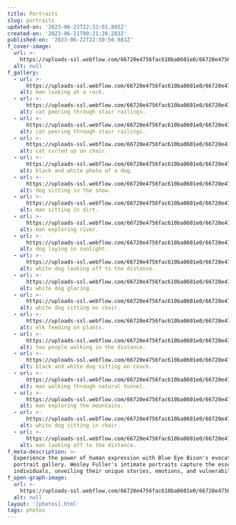 ```yaml
---
title: Portraits
slug: portraits
updated-on: '2023-06-22T22:33:01.885Z'
created-on: '2023-06-21T00:21:26.283Z'
published-on: '2023-06-22T22:50:56.981Z'
f_cover-image:
  url: >-
    https://uploads-ssl.webflow.com/66720e4756fac610ba0601e0/66720e4756fac610ba06024c_rowan%20in%20action.jpg
  alt: null
f_gallery:
  - url: >-
      https://uploads-ssl.webflow.com/66720e4756fac610ba0601e0/66720e4756fac610ba06025c_rowan%20staring%20at%20a%20rock.jpg
    alt: man looking at a rock.
  - url: >-
      https://uploads-ssl.webflow.com/66720e4756fac610ba0601e0/66720e4756fac610ba06025d__Y3C3109%20copy.jpg
    alt: cat peering through stair railings.
  - url: >-
      https://uploads-ssl.webflow.com/66720e4756fac610ba0601e0/66720e4756fac610ba06025a__Y3C3111%20copy.jpg
    alt: cat peering through stair railings.
  - url: >-
      https://uploads-ssl.webflow.com/66720e4756fac610ba0601e0/66720e4756fac610ba06025b__Y3C3114%20copy.jpg
    alt: cat curled up on chair.
  - url: >-
      https://uploads-ssl.webflow.com/66720e4756fac610ba0601e0/66720e4756fac610ba060256__Y3C3401.jpg
    alt: black and white photo of a dog.
  - url: >-
      https://uploads-ssl.webflow.com/66720e4756fac610ba0601e0/66720e4756fac610ba060255__Y3C3416.jpg
    alt: dog sitting in the snow.
  - url: >-
      https://uploads-ssl.webflow.com/66720e4756fac610ba0601e0/66720e4756fac610ba060257__Y3C5027.jpg
    alt: man sitting in dirt.
  - url: >-
      https://uploads-ssl.webflow.com/66720e4756fac610ba0601e0/66720e4756fac610ba060254__Y3C5029.jpg
    alt: man exploring river.
  - url: >-
      https://uploads-ssl.webflow.com/66720e4756fac610ba0601e0/66720e4756fac610ba060250_arlo%20on%20ground_02.04.2023.jpg
    alt: dog laying in sunlight.
  - url: >-
      https://uploads-ssl.webflow.com/66720e4756fac610ba0601e0/66720e4756fac610ba06024b_arlo%20proper_02.04.2023.jpg
    alt: white dog looking off to the distance.
  - url: >-
      https://uploads-ssl.webflow.com/66720e4756fac610ba0601e0/66720e4756fac610ba06024d_arlo%20rawr_02.04.2023(bw).jpg
    alt: white dog glaring.
  - url: >-
      https://uploads-ssl.webflow.com/66720e4756fac610ba0601e0/66720e4756fac610ba06024e_arlo%20with%20fin%20in%20background_02.04.2023.jpg
    alt: white dog sitting on chair.
  - url: >-
      https://uploads-ssl.webflow.com/66720e4756fac610ba0601e0/66720e4756fac610ba06024f_bugler%201.jpg
    alt: elk feeding on plants.
  - url: >-
      https://uploads-ssl.webflow.com/66720e4756fac610ba0601e0/66720e4756fac610ba060259_father%20n%20son.jpg
    alt: two people walking in the distance.
  - url: >-
      https://uploads-ssl.webflow.com/66720e4756fac610ba0601e0/66720e4756fac610ba060252_fin%20the%20one%20and%20only_02.04.2023.jpg
    alt: black and white dog sitting on couch.
  - url: >-
      https://uploads-ssl.webflow.com/66720e4756fac610ba0601e0/66720e4756fac610ba060258_jackson%20pose.jpg
    alt: man walking through natural tunnel.
  - url: >-
      https://uploads-ssl.webflow.com/66720e4756fac610ba0601e0/66720e4756fac610ba060253_jackson%20viewing.jpg
    alt: man exploring the mountains.
  - url: >-
      https://uploads-ssl.webflow.com/66720e4756fac610ba0601e0/66720e4756fac610ba060251_lily%20staredown_02.04.2023.jpg
    alt: white dog sitting in chair.
  - url: >-
      https://uploads-ssl.webflow.com/66720e4756fac610ba0601e0/66720e4756fac610ba06024c_rowan%20in%20action.jpg
    alt: man looking off to the distance.
f_meta-description: >-
  Experience the power of human expression with Blue Eye Bison's evocative
  portrait gallery. Wesley Fuller's intimate portraits capture the essence of
  individuals, unveiling their unique stories, emotions, and vulnerabilities. 
f_open-graph-image:
  url: >-
    https://uploads-ssl.webflow.com/66720e4756fac610ba0601e0/66720e4756fac610ba060263_open-graph-image-6.png
  alt: null
layout: '[photos].html'
tags: photos
---
```



